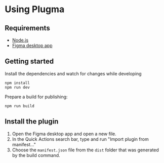 # Using Plugma

## Requirements

- [Node.js]()
- [Figma desktop app]()

## Getting started

Install the dependencies and watch for changes while developing

```shell
npm install
npm run dev
```

Prepare a build for publishing:

```shell
npm run build
```

## Install the plugin

1. Open the Figma desktop app and open a new file.
2. In the Quick Actions search bar, type and run "Import plugin from manifest..."
3. Choose the `manifest.json` file from the `dist` folder that was generated by the build command.

